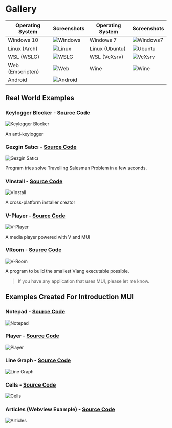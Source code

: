# Gallery

|Operating System |Screenshots                                     |Operating System |Screenshots                                     |
|-----------------|------------------------------------------------|-----------------|------------------------------------------------|
| Windows 10      |![Windows](./pictures/windows.png "Windows 10") | Windows 7       |![Windows7](./pictures/windows7.png "Windows 7")|
| Linux (Arch)    |![Linux](./pictures/linux.png "Linux")          | Linux (Ubuntu)  |![Ubuntu](./pictures/ubuntu.png "Ubuntu")       |
| WSL (WSLG)      |![WSLG](./pictures/wslg.png "WSLG")             | WSL (VcXsrv)    |![VcXsrv](./pictures/vcxsrv.png "VcXsrv")       |
| Web (Emscripten)|![Web](./pictures/web.png "Web")                | Wine            |![Wine](./pictures/wine.png "Wine")             |
| Android         |![Android](./pictures/android.png "Android")    |                 |                                                |

## Real World Examples

### Keylogger Blocker - [Source Code](https://github.com/malisipi/KeyloggerBlocker)

![Keylogger Blocker](./pictures/keylogger_blocker.png "Keylogger Blocker")

An anti-keylogger

### Gezgin Satıcı - [Source Code](https://github.com/malisipi/gezgin-satici)

![Gezgin Satıcı](./pictures/gezgin-satici.png "Gezgin Satıcı")

Program tries solve Travelling Salesman Problem in a few seconds.

### VInstall - [Source Code](https://github.com/malisipi/VInstall)

![VInstall](./pictures/vinstall.png "VInstall")

A cross-platform installer creator

### V-Player - [Source Code](https://github.com/malisipi/v-player)

![V-Player](./pictures/vplayer.png "V-Player")

A media player powered with V and MUI

### VRoom - [Source Code](https://github.com/malisipi/vroom)

![V-Room](./pictures/vroom.png "V-Room")

A program to build the smallest Vlang executable possible.

> If you have any application that uses MUI, please let me know.

## Examples Created For Introduction MUI

### Notepad - [Source Code](./examples/notepad.v)

![Notepad](./pictures/notepad.png "Notepad")

### Player - [Source Code](./examples/player.v)

![Player](./pictures/player.png "Player")

### Line Graph - [Source Code](./examples/line_graph.v)

![Line Graph](./pictures/line_graph.png "Line Graph")

### Cells - [Source Code](./examples/cells.v)

![Cells](./pictures/cells.png "Cells")

### Articles (Webview Example) - [Source Code](./examples/webview/articles/)

![Articles](./pictures/articles.png)
